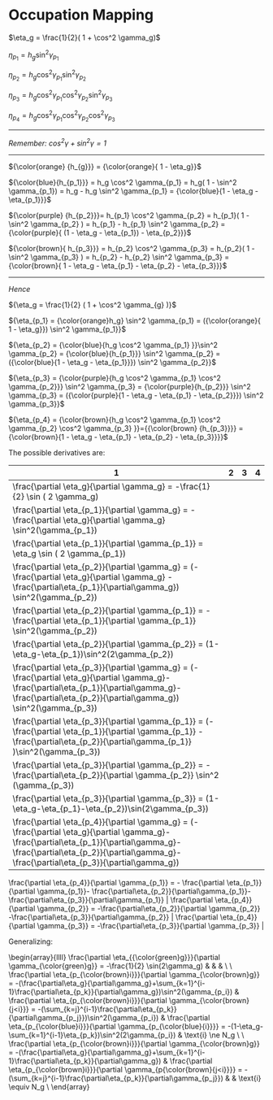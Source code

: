 # Occupation Mapping



$\eta_g = \frac{1}{2}( 1 + \cos^2 \gamma_g)$

$\eta_{p_1} = h_g \sin^2 \gamma_{p_1}$

$\eta_{p_2} = h_g \cos^2 \gamma_{p_1} \sin^2 \gamma_{p_2}$

$\eta_{p_3} = h_g \cos^2 \gamma_{p_1} \cos^2 \gamma_{p_2} \sin^2 \gamma_{p_3}$

$\eta_{p_4} = h_g \cos^2 \gamma_{p_1} \cos^2 \gamma_{p_2} \cos^2 \gamma_{p_3}$


---

*Remember: $\cos^2 \gamma + \sin^2 \gamma = 1$*



---

${\color{orange} {h_{g}}} = {\color{orange}{ 1 - \eta_g}}$

${\color{blue}{h_{p_1}}} = h_g \cos^2 \gamma_{p_1} = h_g( 1 - \sin^2 \gamma_{p_1}) = h_g - h_g \sin^2 \gamma_{p_1} = {\color{blue}{1 - \eta_g - \eta_{p_1}}}$

${\color{purple} {h_{p_2}}}= h_{p_1} \cos^2 \gamma_{p_2} = h_{p_1}( 1 - \sin^2 \gamma_{p_2} ) = h_{p_1} - h_{p_1} \sin^2 \gamma_{p_2} = {\color{purple}{ (1 - \eta_g - \eta_{p_1}) - \eta_{p_2}}}$

${\color{brown}{ h_{p_3}}} = h_{p_2} \cos^2 \gamma_{p_3} = h_{p_2}( 1 - \sin^2 \gamma_{p_3} ) = h_{p_2} - h_{p_2} \sin^2 \gamma_{p_3} = {\color{brown}{ 1 - \eta_g - \eta_{p_1} - \eta_{p_2} - \eta_{p_3}}}$


---

*Hence*

${\eta_g = \frac{1}{2} ( 1 + \cos^2 \gamma_{g} )}$

${\eta_{p_1} = {\color{orange}h_g} \sin^2 \gamma_{p_1} = ({\color{orange}{ 1 - \eta_g}}) \sin^2 \gamma_{p_1}}$

${\eta_{p_2} = {\color{blue}{h_g \cos^2 \gamma_{p_1} }}\sin^2 \gamma_{p_2} = {\color{blue}{h_{p_1}}} \sin^2 \gamma_{p_2} = ({\color{blue}{1 - \eta_g - \eta_{p_1}}}) \sin^2 \gamma_{p_2}}$

${\eta_{p_3} = {\color{purple}{h_g \cos^2 \gamma_{p_1} \cos^2 \gamma_{p_2}}} \sin^2 \gamma_{p_3} = {\color{purple}{h_{p_2}}} \sin^2 \gamma_{p_3} = ({\color{purple}{1 - \eta_g - \eta_{p_1} - \eta_{p_2}}}) \sin^2 \gamma_{p_3}}$

${\eta_{p_4} = {\color{brown}{h_g \cos^2 \gamma_{p_1} \cos^2 \gamma_{p_2} \cos^2 \gamma_{p_3} }}={{\color{brown} {h_{p_3}}}} = {\color{brown}{1 - \eta_g - \eta_{p_1} - \eta_{p_2} - \eta_{p_3}}}}$

The possible derivatives are:

| 1 | 2 | 3 | 4 |
|---|---|---|---|
|\frac{\partial \eta_g}{\partial \gamma_g} = -\frac{1}{2} \sin ( 2 \gamma_g) | | | |
|\frac{\partial \eta_{p_1}}{\partial \gamma_g} = - \frac{\partial \eta_g}{\partial \gamma_g} \sin^2(\gamma_{p_1}) | 
\frac{\partial \eta_{p_1}}{\partial \gamma_{p_1}} = \eta_g \sin ( 2 \gamma_{p_1}) | | |
|\frac{\partial \eta_{p_2}}{\partial \gamma_g} =  (- \frac{\partial \eta_g}{\partial \gamma_g} -\frac{\partial\eta_{p_1}}{\partial\gamma_g}) \sin^2(\gamma_{p_2}) |
\frac{\partial \eta_{p_2}}{\partial \gamma_{p_1}} = - \frac{\partial \eta_{p_1}}{\partial \gamma_{p_1}} \sin^2(\gamma_{p_2}) | 
\frac{\partial \eta_{p_2}}{\partial \gamma_{p_2}} = (1-\eta_g-\eta_{p_1})\sin^2(2\gamma_{p_2}) | |
|\frac{\partial \eta_{p_3}}{\partial \gamma_g} = (- \frac{\partial \eta_g}{\partial \gamma_g}-\frac{\partial\eta_{p_1}}{\partial\gamma_g}-\frac{\partial\eta_{p_2}}{\partial\gamma_g}) \sin^2(\gamma_{p_3}) |
\frac{\partial \eta_{p_3}}{\partial \gamma_{p_1}} =  (- \frac{\partial \eta_{p_1}}{\partial \gamma_{p_1}} -\frac{\partial\eta_{p_2}}{\partial\gamma_{p_1}} )\sin^2(\gamma_{p_3}) |
\frac{\partial \eta_{p_3}}{\partial \gamma_{p_2}} = -\frac{\partial\eta_{p_2}}{\partial \gamma_{p_2}} \sin^2 (\gamma_{p_3}) |
\frac{\partial \eta_{p_3}}{\partial \gamma_{p_3}} = (1-\eta_g-\eta_{p_1}-\eta_{p_2})\sin(2\gamma_{p_3}) |
|\frac{\partial \eta_{p_4}}{\partial \gamma_g} = (- \frac{\partial \eta_g}{\partial \gamma_g}-\frac{\partial\eta_{p_1}}{\partial\gamma_g}-\frac{\partial\eta_{p_2}}{\partial\gamma_g}-\frac{\partial\eta_{p_3}}{\partial\gamma_g}) |
\frac{\partial \eta_{p_4}}{\partial \gamma_{p_1}} = - \frac{\partial \eta_{p_1}}{\partial \gamma_{p_1}}- 
\frac{\partial\eta_{p_2}}{\partial\gamma_{p_1}}-\frac{\partial\eta_{p_3}}{\partial\gamma_{p_1}} | 
\frac{\partial \eta_{p_4}}{\partial \gamma_{p_2}} = -\frac{\partial\eta_{p_2}}{\partial \gamma_{p_2}} -\frac{\partial\eta_{p_3}}{\partial\gamma_{p_2}} |
\frac{\partial \eta_{p_4}}{\partial \gamma_{p_3}} = -\frac{\partial\eta_{p_3}}{\partial \gamma_{p_3}} |


 Generalizing:


\begin{array}{llll}
\frac{\partial \eta_{{\color{green}g}}}{\partial \gamma_{\color{green}g}} = -\frac{1}{2} \sin(2\gamma_g) & & & \\
\\
\frac{\partial \eta_{p_{\color{brown}i}}}{\partial \gamma_{\color{brown}g}} = -(\frac{\partial\eta_g}{\partial\gamma_g}+\sum_{k=1}^{i-1}\frac{\partial\eta_{p_k}}{\partial\gamma_g})\sin^2(\gamma_{p_i}) &
\frac{\partial \eta_{p_{\color{brown}i}}}{\partial \gamma_{\color{brown}{j<i}}} = -(\sum_{k=j}^{i-1}\frac{\partial\eta_{p_k}}{\partial\gamma_{p_j}})\sin^2(\gamma_{p_i}) &
\frac{\partial \eta_{p_{\color{blue}i}}}{\partial \gamma_{p_{\color{blue}{i}}}} = -(1-\eta_g-\sum_{k=1}^{i-1}\eta_{p_k})\sin^2(2\gamma_{p_i}) &
\text{i} \ne N_g \\
\\
\frac{\partial \eta_{p_{\color{brown}i}}}{\partial \gamma_{\color{brown}g}} = -(\frac{\partial\eta_g}{\partial\gamma_g}+\sum_{k=1}^{i-1}\frac{\partial\eta_{p_k}}{\partial\gamma_g}) &
\frac{\partial \eta_{p_{\color{brown}i}}}{\partial \gamma_{p{\color{brown}{j<i}}}} = -(\sum_{k=j}^{i-1}\frac{\partial\eta_{p_k}}{\partial\gamma_{p_j}}) & & 
\text{i} \equiv N_g \\
\end{array}



